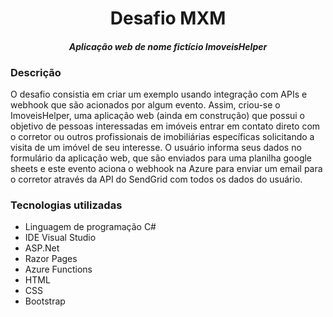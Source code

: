 <h1 align="center"> Desafio MXM </h1>

<h4 align="center"><i> Aplicação web de nome fictício ImoveisHelper</i></h4>

### Descrição

O desafio consistia em criar um exemplo usando integração com APIs e webhook que são acionados por algum evento. Assim, criou-se o ImoveisHelper, uma aplicação web (ainda em construção) que possui o objetivo de pessoas interessadas em imóveis entrar em contato direto com o corretor ou outros profissionais de imobiliárias específicas solicitando a visita de um imóvel de seu interesse. O usuário informa seus dados no formulário da aplicação web, que são enviados para uma planilha google sheets e este evento aciona o webhook na Azure para enviar um email para o corretor através da API do SendGrid com todos os dados do usuário.

### Tecnologias utilizadas

- Linguagem de programação C#
- IDE Visual Studio
- ASP.Net
- Razor Pages
- Azure Functions
- HTML
- CSS
- Bootstrap
